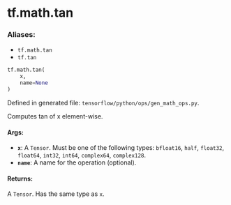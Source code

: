<div itemscope itemtype="http://developers.google.com/ReferenceObject">
<meta itemprop="name" content="tf.math.tan" />
<meta itemprop="path" content="Stable" />
</div>

# tf.math.tan

### Aliases:

* `tf.math.tan`
* `tf.tan`

``` python
tf.math.tan(
    x,
    name=None
)
```



Defined in generated file: `tensorflow/python/ops/gen_math_ops.py`.

Computes tan of x element-wise.

#### Args:

* <b>`x`</b>: A `Tensor`. Must be one of the following types: `bfloat16`, `half`, `float32`, `float64`, `int32`, `int64`, `complex64`, `complex128`.
* <b>`name`</b>: A name for the operation (optional).


#### Returns:

A `Tensor`. Has the same type as `x`.